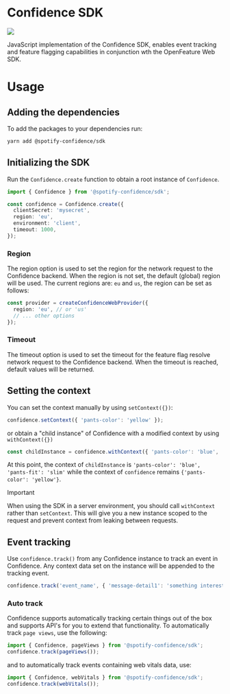 # Confidence SDK

![](https://img.shields.io/badge/lifecycle-beta-a0c3d2.svg)

JavaScript implementation of the Confidence SDK, enables event tracking and feature flagging capabilities in conjunction wth the OpenFeature Web SDK.

# Usage

## Adding the dependencies

To add the packages to your dependencies run:

```sh
yarn add @spotify-confidence/sdk
```

## Initializing the SDK

Run the `Confidence.create` function to obtain a root instance of `Confidence`.

```ts
import { Confidence } from '@spotify-confidence/sdk';

const confidence = Confidence.create({
  clientSecret: 'mysecret',
  region: 'eu',
  environment: 'client',
  timeout: 1000,
});
```

### Region

The region option is used to set the region for the network request to the Confidence backend. When the region is not set, the default (global) region will be used.
The current regions are: `eu` and `us`, the region can be set as follows:

```ts
const provider = createConfidenceWebProvider({
  region: 'eu', // or 'us'
  // ... other options
});
```

### Timeout

The timeout option is used to set the timeout for the feature flag resolve network request to the Confidence backend. When the timeout is reached, default values will be returned.

## Setting the context

You can set the context manually by using `setContext({})`:

```ts
confidence.setContext({ 'pants-color': 'yellow' });
```

or obtain a "child instance" of Confidence with a modified context by using `withContext({})`

```ts
const childInstance = confidence.withContext({ 'pants-color': 'blue', 'pants-fit': 'slim' });
```

At this point, the context of `childInstance` is `'pants-color': 'blue', 'pants-fit': 'slim'` while the context of `confidence` remains `{'pants-color': 'yellow'}`.

> [!IMPORTANT]
> When using the SDK in a server environment, you should call `withContext` rather than `setContext`. This will give you a new instance scoped to the request and prevent context from leaking between requests.

## Event tracking

Use `confidence.track()` from any Confidence instance to track an event in Confidence. Any context data set on the instance will be appended to the tracking event.

```ts
confidence.track('event_name', { 'message-detail1': 'something interesting' });
```

### Auto track

Confidence supports automatically tracking certain things out of the box and supports API's for you to extend that functionality.
To automatically track `page views`, use the following:

```ts
import { Confidence, pageViews } from '@spotify-confidence/sdk';
confidence.track(pageViews());
```

and to automatically track events containing web vitals data, use:

```ts
import { Confidence, webVitals } from '@spotify-confidence/sdk';
confidence.track(webVitals());
```
